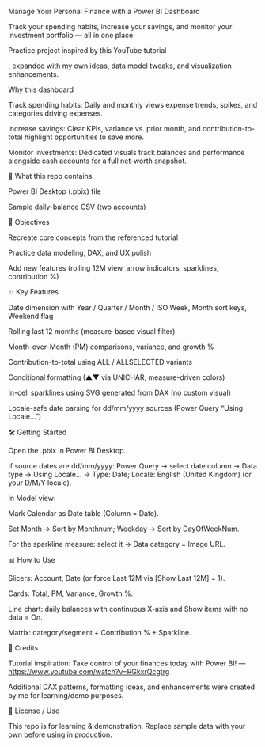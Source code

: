 Manage Your Personal Finance with a Power BI Dashboard

Track your spending habits, increase your savings, and monitor your investment portfolio — all in one place.

Practice project inspired by this YouTube tutorial

, expanded with my own ideas, data model tweaks, and visualization enhancements.

Why this dashboard

Track spending habits: Daily and monthly views expense trends, spikes, and categories driving expenses.

Increase savings: Clear KPIs, variance vs. prior month, and contribution-to-total highlight opportunities to save more.

Monitor investments: Dedicated visuals track balances and performance alongside cash accounts for a full net-worth snapshot.

🚀 What this repo contains

Power BI Desktop (.pbix) file

Sample daily-balance CSV (two accounts)

🎯 Objectives

Recreate core concepts from the referenced tutorial

Practice data modeling, DAX, and UX polish

Add new features (rolling 12M view, arrow indicators, sparklines, contribution %)

✨ Key Features

Date dimension with Year / Quarter / Month / ISO Week, Month sort keys, Weekend flag

Rolling last 12 months (measure-based visual filter)

Month-over-Month (PM) comparisons, variance, and growth %

Contribution-to-total using ALL / ALLSELECTED variants

Conditional formatting (▲▼ via UNICHAR, measure-driven colors)

In-cell sparklines using SVG generated from DAX (no custom visual)

Locale-safe date parsing for dd/mm/yyyy sources (Power Query “Using Locale…”)

🛠️ Getting Started

Open the .pbix in Power BI Desktop.

If source dates are dd/mm/yyyy: Power Query → select date column → Data type → Using Locale… → Type: Date; Locale: English (United Kingdom) (or your D/M/Y locale).

In Model view:

Mark Calendar as Date table (Column = Date).

Set Month → Sort by Monthnum; Weekday → Sort by DayOfWeekNum.

For the sparkline measure: select it → Data category = Image URL.

📊 How to Use

Slicers: Account, Date (or force Last 12M via [Show Last 12M] = 1).

Cards: Total, PM, Variance, Growth %.

Line chart: daily balances with continuous X-axis and Show items with no data = On.

Matrix: category/segment + Contribution % + Sparkline.

🙌 Credits

Tutorial inspiration: Take control of your finances today with Power BI! — https://www.youtube.com/watch?v=RGkxrQcgtrg

Additional DAX patterns, formatting ideas, and enhancements were created by me for learning/demo purposes.

📄 License / Use

This repo is for learning & demonstration. Replace sample data with your own before using in production.
